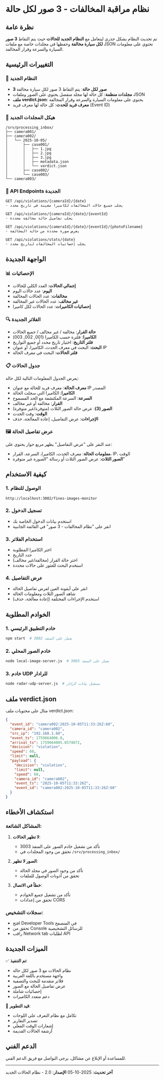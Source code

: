 # نظام مراقبة المخالفات - 3 صور لكل حالة

## نظرة عامة
تم تحديث النظام بشكل جذري ليتعامل مع **النظام الجديد للحالات** حيث يتم التقاط **3 صور لكل سيارة مخالفة** وحفظها في مجلدات خاصة مع ملفات JSON تحتوي على معلومات السيارة والسرعة وقرار المخالفة.

## التغييرات الرئيسية

### 🔄 النظام الجديد
- **3 صور لكل حالة**: يتم التقاط 3 صور لكل سيارة مخالفة
- **مجلدات منظمة**: كل حالة لها مجلد منفصل يحتوي على الصور وملفات JSON
- **ملف verdict.json**: يحتوي على معلومات السيارة والسرعة وقرار المخالفة
- **معرف فريد للحدث**: كل حالة لها معرف فريد (Event ID)

### 📁 هيكل المجلدات الجديد
```
/srv/processing_inbox/
├── camera001/
├── camera002/
│   └── 2025-10-05/
│       ├── case001/
│       │   ├── 1.jpg
│       │   ├── 2.jpg
│       │   ├── 3.jpg
│       │   ├── metadata.json
│       │   └── verdict.json
│       ├── case002/
│       └── case003/
└── camera003/
```

### 🔧 API Endpoints الجديدة
```
GET /api/violations/{cameraId}/{date}
- يجلب جميع حالات المخالفات لكاميرا معينة في تاريخ محدد

GET /api/violations/{cameraId}/{date}/{eventId}
- يجلب تفاصيل حالة مخالفة محددة

GET /api/violations/{cameraId}/{date}/{eventId}/{photoFilename}
- يعرض صورة محددة من حالة المخالفة

GET /api/violations/stats/{date}
- يجلب إحصائيات المخالفات لتاريخ محدد
```

## الواجهة الجديدة

### 📊 الإحصائيات
- **إجمالي الحالات**: العدد الكلي للحالات
- **اليوم**: عدد حالات اليوم
- **مخالفات**: عدد الحالات المخالفة
- **غير مخالف**: عدد الحالات غير المخالفة
- **إحصائيات الكاميرات**: عدد الحالات لكل كاميرا

### 🔍 الفلاتر الجديدة
- **حالة القرار**: مخالفة / غير مخالف / جميع الحالات
- **الكاميرا**: فلترة حسب الكاميرا (001, 002, 003)
- **فلتر التاريخ**: اختيار تاريخ محدد أو جميع التواريخ
- **البحث**: البحث في معرف الحدث، الكاميرا، أو عنوان IP
- **فلتر الحالات**: البحث في معرف الحالة

### 📋 جدول الحالات
يعرض الجدول المعلومات التالية لكل حالة:
- **معرف الحالة**: معرف فريد للحالة مع عنوان IP المصدر
- **الكاميرا**: الكاميرا التي سجلت الحالة
- **السرعة**: السرعة المكتشفة مع الحد المسموح
- **القرار**: مخالفة أو غير مخالف
- **الصور (3)**: عرض حالة الصور الثلاث (متوفرة/غير متوفرة)
- **الوقت**: وقت الحدث
- **الإجراءات**: عرض التفاصيل، إعادة المعالجة، حذف

### 🖼️ عرض تفاصيل الحالة
عند النقر على "عرض التفاصيل" يظهر مربع حوار يحتوي على:
- **معلومات الحالة**: معرف الحدث، الكاميرا، السرعة، القرار، IP، الوقت
- **الصور الثلاث**: عرض الصور الثلاث أو رسالة "الصورة غير متوفرة"

## كيفية الاستخدام

### 1. الوصول للنظام
```
http://localhost:3002/fines-images-monitor
```

### 2. تسجيل الدخول
- استخدم بيانات الدخول الخاصة بك
- انقر على "نظام المخالفات - 3 صور" في القائمة الجانبية

### 3. استخدام الفلاتر
- اختر الكاميرا المطلوبة
- حدد التاريخ
- اختر حالة القرار (مخالفة/غير مخالف)
- استخدم البحث للعثور على حالات محددة

### 4. عرض التفاصيل
- انقر على أيقونة العين لعرض تفاصيل الحالة
- شاهد الصور الثلاث ومعلومات الحالة
- استخدم الإجراءات المختلفة (إعادة معالجة، حذف)

## الخوادم المطلوبة

### 1. خادم التطبيق الرئيسي
```bash
npm start  # يعمل على المنفذ 3002
```

### 2. خادم الصور المحلي
```bash
node local-image-server.js  # يعمل على المنفذ 3003
```

### 3. خادم UDP للرادار
```bash
node radar-udp-server.js  # يستقبل بيانات الرادار
```

## ملف verdict.json
مثال على محتويات ملف verdict.json:
```json
{
  "event_id": "camera002:2025-10-05T11:33:26Z:60",
  "camera_id": "camera002",
  "src_ip": "192.168.1.60",
  "event_ts": 1759664006.0,
  "arrival_ts": 1759664005.8574672,
  "decision": "violation",
  "speed": 60,
  "limit": null,
  "payload": {
    "decision": "violation",
    "limit": null,
    "speed": 60,
    "camera_id": "camera002",
    "event_ts": "2025-10-05T11:33:26Z",
    "event_id": "camera002:2025-10-05T11:33:26Z:60"
  }
}
```

## استكشاف الأخطاء

### المشاكل الشائعة:

1. **لا تظهر الحالات**:
   - تأكد من تشغيل خادم الصور على المنفذ 3003
   - تحقق من وجود المجلدات في `/srv/processing_inbox/`

2. **الصور لا تظهر**:
   - تأكد من وجود الصور في مجلد الحالة
   - تحقق من أذونات الوصول للملفات

3. **خطأ في الاتصال**:
   - تأكد من تشغيل جميع الخوادم
   - تحقق من إعدادات CORS

### سجلات التشخيص:
- افتح Developer Tools في المتصفح
- تحقق من Console للرسائل التشخيصية
- راقب Network tab لطلبات API

## الميزات الجديدة

✅ **تم التنفيذ**:
- نظام الحالات مع 3 صور لكل حالة
- واجهة مستخدم باللغة العربية
- فلاتر متقدمة للبحث والتصفية
- عرض تفاصيل الحالة مع الصور
- إحصائيات شاملة
- دعم متعدد الكاميرات

🔄 **قيد التطوير**:
- تكامل مع نظام التعرف على اللوحات
- تصدير التقارير
- إشعارات الوقت الفعلي
- أرشفة الحالات القديمة

## الدعم الفني
للمساعدة أو الإبلاغ عن مشاكل، يرجى التواصل مع فريق الدعم الفني.

---
**آخر تحديث**: 2025-10-05
**الإصدار**: 2.0 - نظام الحالات الجديد
